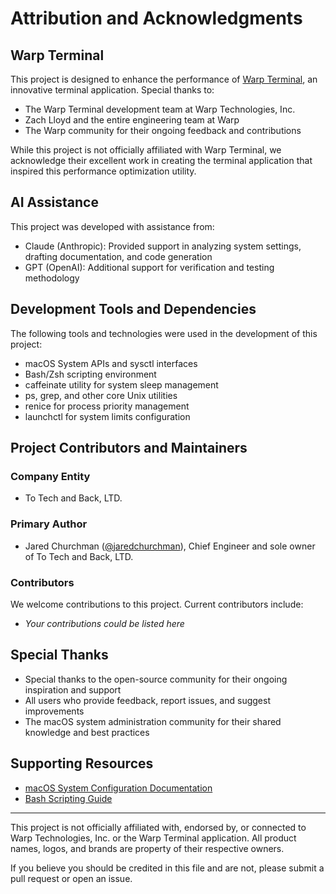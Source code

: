 # Attribution and Acknowledgments

## Warp Terminal

This project is designed to enhance the performance of [Warp Terminal](https://www.warp.dev/), an innovative terminal application. Special thanks to:

- The Warp Terminal development team at Warp Technologies, Inc.
- Zach Lloyd and the entire engineering team at Warp
- The Warp community for their ongoing feedback and contributions

While this project is not officially affiliated with Warp Terminal, we acknowledge their excellent work in creating the terminal application that inspired this performance optimization utility.

## AI Assistance

This project was developed with assistance from:

- Claude (Anthropic): Provided support in analyzing system settings, drafting documentation, and code generation
- GPT (OpenAI): Additional support for verification and testing methodology

## Development Tools and Dependencies

The following tools and technologies were used in the development of this project:

- macOS System APIs and sysctl interfaces
- Bash/Zsh scripting environment
- caffeinate utility for system sleep management
- ps, grep, and other core Unix utilities
- renice for process priority management
- launchctl for system limits configuration

## Project Contributors and Maintainers

### Company Entity

- To Tech and Back, LTD.

### Primary Author

- Jared Churchman ([@jaredchurchman](https://github.com/jaredchurchman)), Chief Engineer and sole owner of To Tech and Back, LTD.

### Contributors

We welcome contributions to this project. Current contributors include:

- *Your contributions could be listed here*

## Special Thanks

- Special thanks to the open-source community for their ongoing inspiration and support
- All users who provide feedback, report issues, and suggest improvements
- The macOS system administration community for their shared knowledge and best practices

## Supporting Resources

- [macOS System Configuration Documentation](https://developer.apple.com/documentation/kernel/1585)
- [Bash Scripting Guide](https://www.gnu.org/software/bash/manual/bash.html)

---

This project is not officially affiliated with, endorsed by, or connected to Warp Technologies, Inc. or the Warp Terminal application. All product names, logos, and brands are property of their respective owners.

If you believe you should be credited in this file and are not, please submit a pull request or open an issue.

